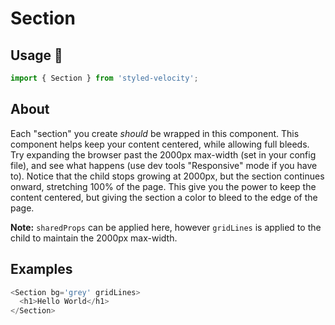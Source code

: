 # Section

## Usage 🔌

~~~js
import { Section } from 'styled-velocity';
~~~

## About

Each "section" you create *should* be wrapped in this component. This component helps keep your content centered, while allowing full bleeds. Try expanding the browser past the 2000px max-width (set in your config file), and see what happens (use dev tools "Responsive" mode if you have to). Notice that the child stops growing at 2000px, but the section continues onward, stretching 100% of the page. This give you the power to keep the content centered, but giving the section a color to bleed to the edge of the page.

**Note:** `sharedProps` can be applied here, however `gridLines` is applied to the child to maintain the 2000px max-width.

## Examples

~~~js
<Section bg='grey' gridLines>
  <h1>Hello World</h1>
</Section>
~~~